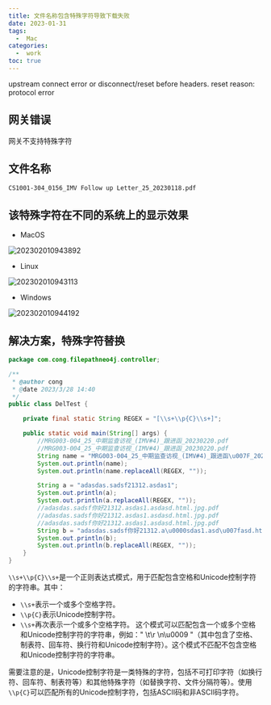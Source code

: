 ```yaml
---
title: 文件名称包含特殊字符导致下载失败
date: 2023-01-31
tags:
  -  Mac
categories:
  -  work
toc: true
---
```



upstream connect error or disconnect/reset before headers. reset reason: protocol error


<!-- more -->



## 网关错误

网关不支持特殊字符

## 文件名称

```bash
CS1001-304_0156_IMV Follow up Letter_25_20230118.pdf
```

## 该特殊字符在不同的系统上的显示效果

- MacOS

![202302010943892](https://hehunfan-1300293535.cos.ap-shanghai.myqcloud.com/img/2022/202302010943892.png)

- Linux

![202302010943113](https://hehunfan-1300293535.cos.ap-shanghai.myqcloud.com/img/2022/202302010943113.png)

- Windows

![202302010944192](https://hehunfan-1300293535.cos.ap-shanghai.myqcloud.com/img/2022/202302010944192.png)

## 解决方案，特殊字符替换

```java
package com.cong.filepathneo4j.controller;

/**
 * @author cong
 * @date 2023/3/28 14:40
 */
public class DelTest {

    private final static String REGEX = "[\\s+\\p{C}\\s+]";

    public static void main(String[] args) {
        //MRG003-004_25_中期监查访视_(IMV#4)_跟进函_20230220.pdf
        //MRG003-004_25_中期监查访视_(IMV#4)_跟进函_20230220.pdf
        String name = "MRG003-004_25_中期监查访视_(IMV#4)_跟进函\u007F_20230220\u007F.pdf\t";
        System.out.println(name);
        System.out.println(name.replaceAll(REGEX, ""));

        String a = "adasdas.sadsf21312.asdas1";
        System.out.println(a);
        System.out.println(a.replaceAll(REGEX, ""));
        //adasdas.sadsf你好21312.asdas1.asdasd.html.jpg.pdf
        //adasdas.sadsf你好21312.a sdas1.asdasd.html.jpg.pdf
        //adasdas.sadsf你好21312.asdas1.asdasd.html.jpg.pdf
        String b = "adasdas.sadsf你好21312.a\u0000sdas1.asd\u007fasd.html.jpg.pdf\t";
        System.out.println(b);
        System.out.println(b.replaceAll(REGEX, ""));
    }
}

```

`\\s+\\p{C}\\s+`是一个正则表达式模式，用于匹配包含空格和Unicode控制字符的字符串。其中：

- `\\s+`表示一个或多个空格字符。
- `\\p{C}`表示Unicode控制字符。
- `\\s+`再次表示一个或多个空格字符。
这个模式可以匹配包含一个或多个空格和Unicode控制字符的字符串，例如：" \t\r \n\u0009 "（其中包含了空格、制表符、回车符、换行符和Unicode控制字符）。这个模式不匹配不包含空格和Unicode控制字符的字符串。

需要注意的是，Unicode控制字符是一类特殊的字符，包括不可打印字符（如换行符、回车符、制表符等）和其他特殊字符（如替换字符、文件分隔符等）。使用`\\p{C}`可以匹配所有的Unicode控制字符，包括ASCII码和非ASCII码字符。